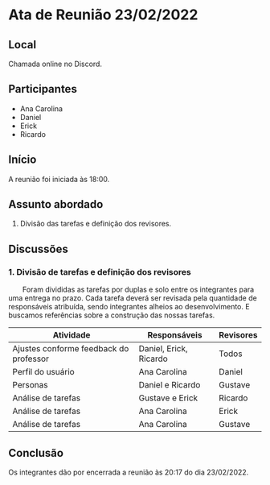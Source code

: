 # Ata de Reunião 23/02/2022

## Local

Chamada online no Discord.

## Participantes
- Ana Carolina
- Daniel
- Erick
- Ricardo

## Início

A reunião foi iniciada às 18:00.

## Assunto abordado

1. Divisão das tarefas e definição dos revisores.

## Discussões

### 1. Divisão de tarefas e definição dos revisores
&emsp;&emsp;Foram divididas as tarefas por duplas e solo entre os integrantes para uma entrega no prazo. Cada tarefa deverá ser revisada pela quantidade de responsáveis atribuída, sendo integrantes alheios ao desenvolvimento. E buscamos referências sobre a construção das nossas tarefas.

| Atividade | Responsáveis | Revisores |
|--|--|--|
| Ajustes conforme feedback do professor  | Daniel, Erick, Ricardo | Todos |
| Perfil do usuário | Ana Carolina  | Daniel |
| Personas | Daniel e Ricardo | Gustave |
| Análise de tarefas | Gustave e Erick | Ricardo |
| Análise de tarefas | Ana Carolina | Erick |
| Análise de tarefas | Ana Carolina | Gustave |

## Conclusão
Os integrantes dão por encerrada a reunião às 20:17 do dia 23/02/2022.